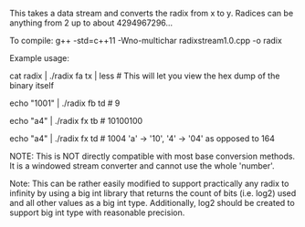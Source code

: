 This takes a data stream and converts the radix from x to y. Radices can be anything from 2 up to about 4294967296...

To compile:
  g++ -std=c++11 -Wno-multichar radixstream1.0.cpp -o radix

Example usage:

cat radix | ./radix fa tx | less # This will let you view the hex dump of the binary itself

echo "1001" | ./radix fb td # 9

echo "a4" | ./radix fx tb # 10100100

echo "a4" | ./radix fx td # 1004 'a' -&gt; '10', '4' -&gt; '04' as opposed to 164

NOTE: This is NOT directly compatible with most base conversion methods. It is a windowed stream converter and cannot use the whole 'number'.

Note: This can be rather easily modified to support practically any radix to infinity by using a big int library that returns the count of bits (i.e. log2) used and all other values as a big int type. Additionally, log2 should be created to support big int type with reasonable precision.
